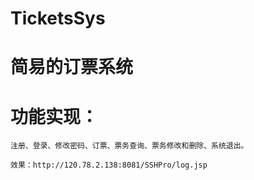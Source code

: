 # TicketsSys
# 简易的订票系统
# 功能实现：
	注册、登录、修改密码、订票、票务查询、票务修改和删除、系统退出。
	
	效果：http://120.78.2.138:8081/SSHPro/log.jsp